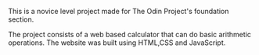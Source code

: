 This is a novice level project made for The Odin Project's foundation section.

The project consists of a web based calculator that can do basic arithmetic
operations. The website was built using HTML,CSS and JavaScript. 